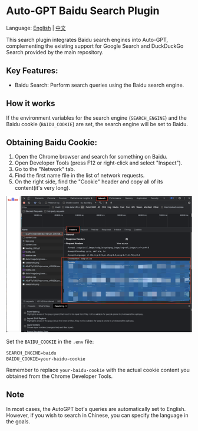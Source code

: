 # Auto-GPT Baidu Search Plugin

Language: [English](https://github.com/ForestLinSen/autogpt-plugin-baidu/blob/master/README.md) | [中文](https://github.com/ForestLinSen/autogpt-plugin-baidu/blob/master/README.zh.md)

This search plugin integrates Baidu search engines into Auto-GPT, complementing the existing support for Google Search and DuckDuckGo Search provided by the main repository.

## Key Features:
- Baidu Search: Perform search queries using the Baidu search engine.

## How it works
If the environment variables for the search engine (`SEARCH_ENGINE`) and the Baidu cookie (`BAIDU_COOKIE`) are set, the search engine will be set to Baidu.

## Obtaining Baidu Cookie:
1. Open the Chrome browser and search for something on Baidu.
2. Open Developer Tools (press F12 or right-click and select "Inspect").
3. Go to the "Network" tab.
4. Find the first name file in the list of network requests.
5. On the right side, find the "Cookie" header and copy all of its content(it's very long).

![Baidu Cookie](./screenshots/baidu_cookie.png)

Set the `BAIDU_COOKIE` in the `.env` file:

```
SEARCH_ENGINE=baidu
BAIDU_COOKIE=your-baidu-cookie
```

Remember to replace `your-baidu-cookie` with the actual cookie content you obtained from the Chrome Developer Tools.

## Note
In most cases, the AutoGPT bot's queries are automatically set to English. However, if you wish to search in Chinese, you can specify the language in the goals.